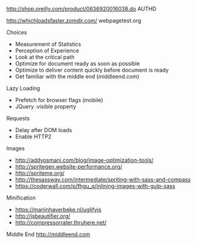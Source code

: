 http://shop.oreilly.com/product/0636920016038.do
AUTHD

http://whichloadsfaster.zomdir.com/
webpagetest.org

Choices
- Measurement of Statistics
- Perception of Experience
- Look at the critical path
- Optimize for document ready as soon as possible
- Optimize to deliver content quickly before document is ready
- Get familiar with the middle end (middleend.com)

Lazy Loading
 - Prefetch for browser flags (mobile)
 - JQuery :visible property

Requests
 - Delay after DOM loads
 - Enable HTTP2

Images
  - http://addyosmani.com/blog/image-optimization-tools/
  - http://spritegen.website-performance.org/
  - http://spriteme.org/
  - http://thesassway.com/intermediate/spriting-with-sass-and-compass
  - https://coderwall.com/p/fhgu_q/inlining-images-with-gulp-sass

Minification
  - https://marijnhaverbeke.nl/uglifyjs
  - http://jsbeautifier.org/
  - http://compressorrater.thruhere.net/
  
Middle End
http://middleend.com
